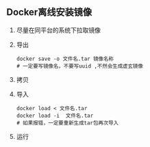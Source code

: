 ## Docker离线安装镜像

1. 尽量在同平台的系统下拉取镜像

2. 导出

   ``` shell
   docker save -o 文件名.tar 镜像名称
   # 一定要写镜像名，不要写uuid ,不然会生成虚玄镜像
   ```

   

3. 拷贝

   

4. 导入

   ``` shell
   docker load < 文件名.tar
   docker load -i  文件名.tar
   # 如果报错，一定要重新生成tar包再次导入
   ```

   

5. 运行